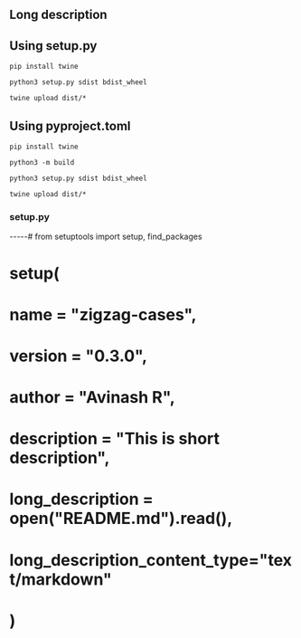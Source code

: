 ## Long description

## Using setup.py

```shell
pip install twine
```

```shell
python3 setup.py sdist bdist_wheel
```

```shell
twine upload dist/*
```

## Using pyproject.toml

```shell
pip install twine
```

```shell
python3 -m build
```

```shell
python3 setup.py sdist bdist_wheel
```

```shell
twine upload dist/*
```


### setup.py
-----# from setuptools import setup, find_packages

# setup(
#   name = "zigzag-cases",
#   version = "0.3.0",
#   author = "Avinash R",
#   description = "This is short description",
#   long_description = open("README.md").read(),
#   long_description_content_type="text/markdown"
# )
